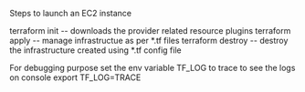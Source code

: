 Steps to launch an EC2 instance


terraform init -- downloads the provider related resource plugins
terraform apply -- manage infrastructue as per *.tf files
terraform destroy -- destroy the infrastructure created using *.tf config file

For debugging purpose set the env variable TF_LOG to trace to see the logs on console
export TF_LOG=TRACE

